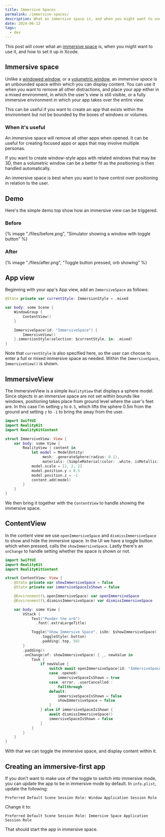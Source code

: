 ```yaml
---
title: Immersive Spaces
permalink: /immersive-spaces/
description: What an immersive space is, and when you might want to use it
date: 2024-06-13
tags:
  - dev
---
```


This post will cover what an [immersive space](https://developer.apple.com/documentation/swiftui/immersivespace) is, when you might want to use it, and how to set it up in Xcode.

## Immersive space

Unlike a [windowed window](/blender-file-in-vision/), or a [volumetric window](http://localhost:8080/volumetric-window-group/), an _immersive space_ is an unbounded space within which you can display content. You can use it when you want to remove all other distractions, and place your app either in a mixed environment, in which the user's view is still visible, or a fully immersive environment in which your app takes over the entire view.

This can be useful if you want to create an app that exists within the environment but not be bounded by the boxes of windows or volumes.

### When it's useful

An immersive space will remove all other apps when opened. It can be useful for creating focused apps or apps that may involve multiple personas.

If you want to create window-style apps with related windows that may be 3D, then a volumetric window can be a better fit as the positioning is then handled automatically.

An immersive space is best when you want to have control over positioning in relation to the user.

## Demo

Here's the simple demo top show how an immersive view can be triggered.

### Before

{% image "./files/before.png", "Simulator showing a window with toggle button" %}

### After

{% image "./files/after.png", "Toggle button pressed, orb showing" %}

## App view

Beginning with your app's App view, add an `ImmersiveSpace` as follows:

```swift
@State private var currentStyle: ImmersionStyle = .mixed

var body: some Scene {
    WindowGroup {
        ContentView()
    }

    ImmersiveSpace(id: "ImmersiveSpace") {
        ImmersiveView()
    }.immersionStyle(selection: $currentStyle, in: .mixed)
}
```

Note that `currentStyle` is also specified here, so the user can choose to enter a full or mixed immersive space as needed. Within the `ImmersiveSpace`, `ImmersiveView()` is shown.

## ImmersiveView

The ImmersiveView is a simple `RealityView` that displays a sphere model. Since objects in an immersive space are not set within bounds like windows, positioning takes place from ground level where the user's feet are. In this case I'm setting `y` to `0.5`, which lifts the sphere 0.5m from the ground and setting `z` to `-1` to bring the away from the user.

```swift
import SwiftUI
import RealityKit
import RealityKitContent

struct ImmersiveView: View {
    var body: some View {
        RealityView { content in
            let model = ModelEntity(
                 mesh: .generateSphere(radius: 0.1),
                 materials: [SimpleMaterial(color: .white, isMetallic: true)])
            model.scale = [2, 2, 2]
            model.position.y = 0.5
            model.position.z = -1
            content.add(model)
        }
    }
}
```

We then bring it together with the `ContentView` to handle showing the immersive space.

## ContentView

In the content view we use `openImmersiveSpace` and `dismissImmersiveSpace` to show and hide the immersive space. In the UI we have a toggle button which when pressed, calls the `showImmersiveSpace`. Lastly there's an `onChange` to handle setting whether the space is shown or not.

```swift
import SwiftUI
import RealityKit
import RealityKitContent

struct ContentView: View {
    @State private var showImmersiveSpace = false
    @State private var immersiveSpaceIsShown = false

    @Environment(\.openImmersiveSpace) var openImmersiveSpace
    @Environment(\.dismissImmersiveSpace) var dismissImmersiveSpace

    var body: some View {
        VStack {
            Text("Ponder the orb")
              .font(.extraLargeTitle)

            Toggle("Show Immersive Space", isOn: $showImmersiveSpace)
                .toggleStyle(.button)
                .padding(.top, 50)
        }
        .padding()
        .onChange(of: showImmersiveSpace) { _, newValue in
            Task {
                if newValue {
                    switch await openImmersiveSpace(id: "ImmersiveSpace") {
                    case .opened:
                        immersiveSpaceIsShown = true
                    case .error, .userCancelled :
                        fallthrough
                    default:
                        immersiveSpaceIsShown = false
                        showImmersiveSpace = false
                    }
                } else if immersiveSpaceIsShown {
                    await dismissImmersiveSpace()
                    immersiveSpaceIsShown = false
                }
            }
        }
    }
}
```

With that we can toggle the immersive space, and display content within it.

## Creating an immersive-first app

If you don't want to make use of the toggle to switch into immersive mode, you can update the app to be in immersive mode by default. In `info.plist`, update the following:

```
Preferred Default Scene Session Role: Window Application Session Role
```

Change it to:

```
Preferred Default Scene Session Role: Immersive Space Application Session Role
```

That should start the app in immersive space.
